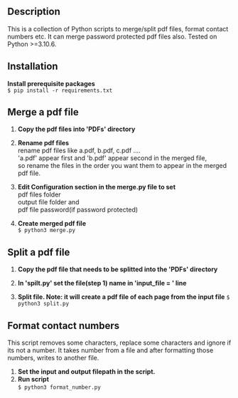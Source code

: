 ## Description
This is a collection of Python scripts to merge/split pdf files, format contact numbers etc. It can merge password protected pdf files also. Tested on Python >=3.10.6.

## Installation
**Install prerequisite packages**   
`$ pip install -r requirements.txt`

## Merge a pdf file
1. **Copy the pdf files into 'PDFs' directory**

2. **Rename pdf files**   
    rename pdf files like a.pdf, b.pdf, c.pdf ....  
    'a.pdf' appear first and 'b.pdf' appear second in the merged file,   
    so rename the files in the order you want them to appear in the merged pdf file.

3. **Edit Configuration section in the merge.py file to set**   
    pdf files folder  
    output file folder and   
    pdf file password(if password protected)

4. **Create merged pdf file**  
    `$ python3 merge.py`

## Split a pdf file
1. **Copy the pdf file that needs to be splitted into the 'PDFs' directory**

2. **In 'spilt.py' set the file(step 1) name in 'input_file = ' line**

3. **Split file. Note: it will create a pdf file of each page from the input file**
    `$ python3 split.py`

## Format contact numbers
This script removes some characters, replace some characters and ignore if its not a number. It takes number from a file and after formatting those numbers, writes to another file.

1. **Set the input and output filepath in the script.**
2. **Run script**  
    `$ python3 format_number.py`
